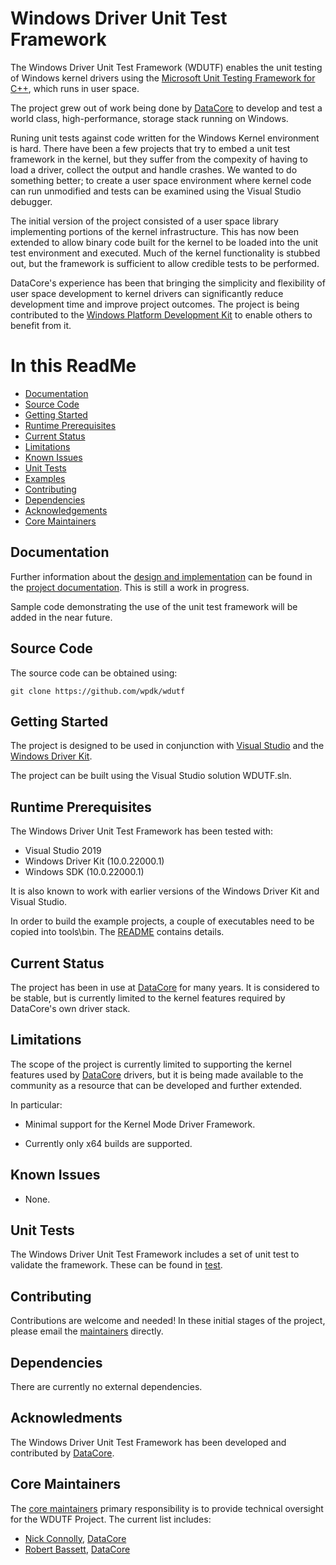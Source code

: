 # Windows Driver Unit Test Framework

The Windows Driver Unit Test Framework (WDUTF) enables the unit testing of Windows kernel drivers using the [Microsoft Unit Testing Framework for C++](https://learn.microsoft.com/en-us/visualstudio/test/how-to-use-microsoft-test-framework-for-cpp?view=vs-2022), which runs in user space.

The project grew out of work being done by [DataCore](https://datacore.com/) to develop and test a world class, high-performance, storage stack running on Windows.

Runing unit tests against code written for the Windows Kernel environment is hard. There have been a few projects that try to embed a unit test framework in the kernel, but they suffer from the compexity of having to load a driver, collect the output and handle crashes. We wanted to do something better; to create a user space environment where kernel code can run unmodified and tests can be examined using the Visual Studio debugger.

The initial version of the project consisted of a user space library implementing portions of the kernel infrastructure. This has now been extended to allow binary code built for the kernel to be loaded into the unit test environment and executed. Much of the kernel functionality is stubbed out, but the framework is sufficient to allow credible tests to be performed.

DataCore's experience has been that bringing the simplicity and flexibility of user space development to kernel drivers can significantly reduce development time and improve project outcomes. The project is being contributed to the [Windows Platform Development Kit](https://wpdk.github.io/) to enable others to benefit from it.

# In this ReadMe

* [Documentation](#documentation)
* [Source Code](#source)
* [Getting Started](#start)
* [Runtime Prerequisites](#prereq)
* [Current Status](#status)
* [Limitations](#limitations)
* [Known Issues](#issues)
* [Unit Tests](#unit)
* [Examples](#examples)
* [Contributing](#contrib)
* [Dependencies](#depend)
* [Acknowledgements](#acknowledge)
* [Core Maintainers](#core)

<a id="documentation"></a>
## Documentation

Further information about the [design and implementation](https://github.com/wpdk/wdutf/blob/main/doc/design.md)
can be found in the [project documentation](https://github.com/wpdk/wdutf/blob/main/doc). This is still a work in progress.

Sample code demonstrating the use of the unit test framework will be added in the near future.

<a id="source"></a>
## Source Code

The source code can be obtained using:
~~~{.sh}
git clone https://github.com/wpdk/wdutf
~~~

<a id="start"></a>
## Getting Started

The project is designed to be used in conjunction with [Visual Studio](https://visualstudio.microsoft.com/)
and the [Windows Driver Kit](https://learn.microsoft.com/en-us/windows-hardware/drivers/download-the-wdk).

The project can be built using the Visual Studio solution WDUTF.sln.

<a id="prereq"></a>
## Runtime Prerequisites

The Windows Driver Unit Test Framework has been tested with:

* Visual Studio 2019
* Windows Driver Kit (10.0.22000.1)
* Windows SDK (10.0.22000.1)

It is also known to work with earlier versions of the Windows Driver Kit and Visual Studio.

In order to build the example projects, a couple of executables need to be copied into tools\bin. The [README](https://github.com/wpdk/wdutf/blob/main/tools/bin/README.md) contains details.

<a id="status"></a>
## Current Status

The project has been in use at [DataCore](https://datacore.com/) for many years. It is considered to be stable, but is currently limited to the kernel features required by DataCore's own driver stack.

<a id="limitations"></a>
## Limitations

The scope of the project is currently limited to supporting the kernel features used by [DataCore](https://datacore.com/) drivers, but it is being made available to the community as a resource that can be developed and further extended.

In particular:

* Minimal support for the Kernel Mode Driver Framework.

* Currently only x64 builds are supported.

<a id="issues"></a>
## Known Issues

* None.

<a id="unit"></a>
## Unit Tests

The Windows Driver Unit Test Framework includes a set of unit test to validate the framework. These can be found in [test](https://github.com/wpdk/wdutf/blob/main/test).

<a id="contrib"></a>
## Contributing

Contributions are welcome and needed! In these initial stages of the project, please email the [maintainers](https://github.com/wpdk/wpdk/blob/master/MAINTAINERS.md) directly.

<a id="depend"></a>
## Dependencies

There are currently no external dependencies.

<a id="acknowledge"></a>
## Acknowledments
The Windows Driver Unit Test Framework has been developed and contributed by [DataCore](https://datacore.com/).

<a id="core"></a>
## Core Maintainers

The [core maintainers](https://github.com/wpdk/wdutf/blob/main/MAINTAINERS.md) primary responsibility is to provide technical oversight for the WDUTF Project. The current list includes:
* [Nick Connolly](https://github.com/nconnolly1), [DataCore](https://datacore.com/)
* [Robert Bassett](https://github.com/datacore-rbassett), [DataCore](https://datacore.com/)
